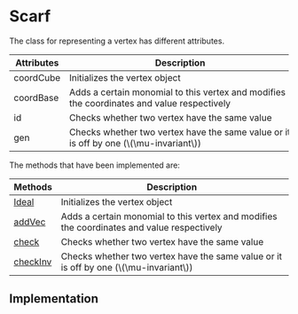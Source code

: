 # Scarf

The class for representing a vertex has different attributes.

| Attributes | <div style="width:400px"> Description </div> |
|---------| ---------- |
| coordCube | Initializes the vertex object |
| coordBase| Adds a certain monomial to this vertex and modifies the coordinates and value respectively|
| id | Checks whether two vertex have the same value |
| gen | Checks whether two vertex have the same value or it is off by one (\\(\mu-invariant\\)) |

The methods that have been implemented are:

| Methods | <div style="width:400px"> Description </div> |
|---------| ---------- |
| [Ideal](Vertex/init.md) | Initializes the vertex object |
| [addVec](Vertex/addVec.md) | Adds a certain monomial to this vertex and modifies the coordinates and value respectively|
| [check](Vertex/check.md) | Checks whether two vertex have the same value |
| [checkInv](Vertex/checkInv.md) | Checks whether two vertex have the same value or it is off by one (\\(\mu-invariant\\)) |

## Implementation
